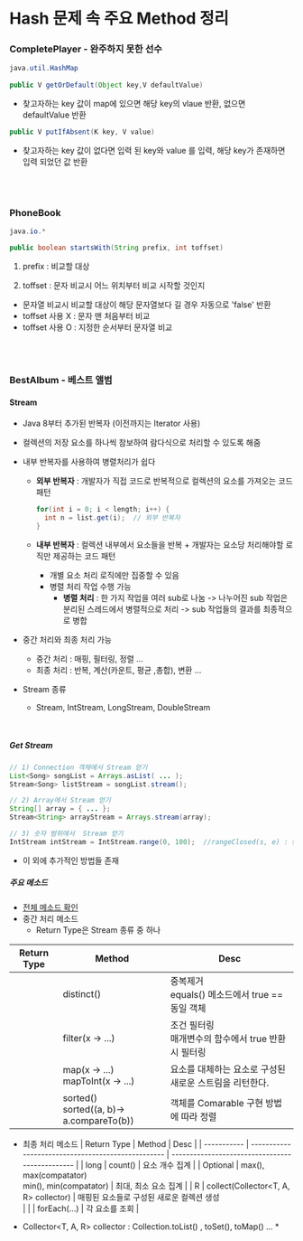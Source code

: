 # Hash 문제 속 주요 Method 정리



### CompletePlayer - 완주하지 못한 선수

```java
java.util.HashMap
  
public V getOrDefault(Object key,V defaultValue)
```

* 찾고자하는 key 값이 map에 있으면 해당 key의 vlaue 반환, 없으면 defaultValue 반환



```java
public V putIfAbsent(K key, V value)
```

* 찾고자하는 key 값이 없다면 입력 된 key와 value 를 입력, 해당 key가 존재하면 입력 되었던 값 반환




<br/>
<br/>



### PhoneBook

```java
java.io.*

public boolean startsWith(String prefix, int toffset)
```

1. prefix : 비교할 대상

2. toffset : 문자 비교시 어느 위치부터 비교 시작할 것인지

* 문자열 비교시 비교할 대상이 해당 문자열보다 길 경우 자동으로 'false' 반환
* toffset 사용 X : 문자 맨 처음부터 비교
* toffset 사용 O : 지정한 순서부터 문자열 비교





<br/><br/>
### BestAlbum - 베스트 앨범

#### Stream

* Java 8부터 추가된 반복자 (이전까지는 Iterator 사용)

* 컬렉션의 저장 요소를 하나씩 참보하여 람다식으로 처리할 수 있도록 해줌

* 내부 반복자를 사용하여 병렬처리가 쉽다

  * **외부 반복자** : 개발자가 직접 코드로 반복적으로 컬렉션의 요소를 가져오는 코드 패턴

    ```java
    for(int i = 0; i < length; i++) {
      int n = list.get(i);	// 외부 반복자
    }
    ```

  * **내부 반복자** : 컬렉션 내부에서 요소들을 반복 + 개발자는 요소당 처리해야할 로직만 제공하는 코드 패턴

    * 개별 요소 처리 로직에만 집중할 수 있음
    * 병렬 처리 작업 수행 가능
      * **병렬 처리** : 한 가지 작업을 여러 sub로 나눔 -> 나누어진 sub 작업은 분리된 스레드에서 병렬적으로 처리 -> sub 작업들의 결과를 최종적으로 병합

* 중간 처리와 최종 처리 가능

  * 중간 처리 : 매핑, 필터링, 정렬 ...
  * 최종 처리 : 반복, 계산(카운트, 평균 ,총합), 변환 ...

* Stream 종류

  * Stream, IntStream, LongStream, DoubleStream

<br>

##### Get Stream

```java
// 1) Connection 객체에서 Stream 얻기
List<Song> songList = Arrays.asList( ... );
Stream<Song> listStream = songList.stream();

// 2) Array에서 Stream 얻기
String[] array = { ... };
Stream<String> arrayStream = Arrays.stream(array);

// 3) 숫자 범위에서  Stream 얻기
IntStream intStream = IntStream.range(0, 100);	//rangeClosed(s, e) : s<= n <= e
```

* 이 외에 추가적인 방법들 존재





##### 주요 메소드

* [전체 메소드 확인](https://docs.oracle.com/javase/8/docs/api/java/util/stream/Stream.html)
* 중간 처리 메소드
  * Return Type은 Stream 종류 중 하나

| Return Type | Method                                        | Desc                                                    |
| ----------- | --------------------------------------------- | ------------------------------------------------------- |
|             | distinct()                                    | 중복제거<br>equals() 메소드에서 true == 동일 객체       |
|             | filter(x -> ...)                              | 조건 필터링<br>매개변수의 함수에서 true 반환시 필터링   |
|             | map(x -> ...)<br>mapToInt(x -> ...)           | 요소를 대체하는 요소로 구성된 새로운 스트림을 리턴한다. |
|             | sorted()<br />sorted((a, b)-> a.compareTo(b)) | 객체를 Comarable 구현 방법에 따라 정렬                  |



* 최종 처리 메소드
| Return Type | Method                                             | Desc                                            |
| ----------- | -------------------------------------------------- | ----------------------------------------------- |
| long        | count()                                            | 요소 개수 집계                                  |
| Optional<T> | max(), max(compatator)<br />min(), min(compatator) | 최대, 최소 요소 집계                            |
| R           | collect(Collector<T, A, R> collector)              | 매핑된 요소들로 구성된 새로운 컬렉션 생성<br /> |
|             | forEach(...)                                       | 각 요소를 조회                                  |

* Collector<T, A, R> collector : Collection.toList() , toSet(), toMap() ...
  * 